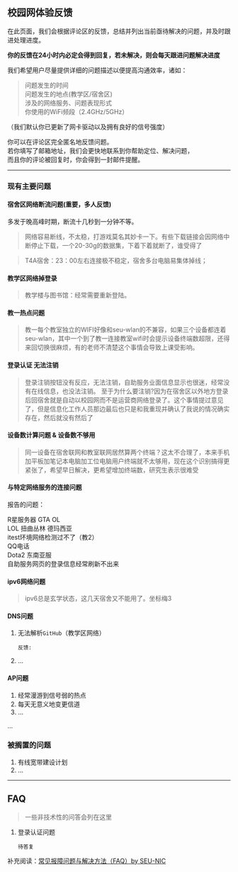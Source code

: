 ## 校园网体验反馈

在此页面，我们会根据评论区的反馈，总结并列出当前亟待解决的问题，并及时跟进处理进度。

**你的反馈在24小时内必定会得到回复，若未解决，则会每天跟进问题解决进度**

我们希望用户尽量提供详细的问题描述以便提高沟通效率，诸如：

> 问题发生的时间  
> 问题发生的地点(教学区/宿舍区)  
> 涉及的网络服务、问题表现形式  
> 你使用的WiFi频段（2.4GHz/5GHz）

（我们默认你已更新了网卡驱动以及拥有良好的信号强度）  

你可以在评论区完全匿名地反馈问题。  
若你填写了邮箱地址，我们会更快地联系到你帮助定位、解决问题，  
而且你的评论被回复时，你会得到一封邮件提醒。

---

### 现有主要问题

#### 宿舍区网络断流问题(重要，多人反馈)

多发于晚高峰时期，断流十几秒到一分钟不等。

> 网络容易断线，不太稳，打游戏莫名其妙卡一下。有些下载链接会因网络中断停止下载，一个20-30g的数据集，下着下着就断了，谁受得了  

> T4A宿舍：23：00左右连接极不稳定，宿舍多台电脑易集体掉线；


#### 教学区网络掉登录

> 教学楼与图书馆：经常需要重新登陆。


#### 教一热点问题

> 教一每个教室独立的WIFI好像和seu-wlan的不兼容，如果三个设备都连着seu-wlan，其中一个到了教一连接教室wifi时会提示设备终端数超限，还得来回切换很麻烦，有的老师不清楚这个事情会导致上课受影响。


#### 登录认证 无法注销

> 登录注销按钮没有反应，无法注销，自助服务业面信息显示也很迷，经常没有在线信息，也没法注销。
至于为什么要注销?因为在宿舍区以外地方登录后回宿舍就是自动以校园网而不是运营商网络登录了。这个事情提过意见了，但是信息化工作人员那边最后也只是和我重现并确认了我说的情况确实存在，然后就没有然后了


#### 设备数计算问题 & 设备数不够用

> 同一设备在宿舍联网和教室联网居然算两个终端？这太不合理了，本来手机加平板加笔记本电脑加工位电脑用户终端就不太够用，现在这个识别搞得更紧张了，希望早日解决，更希望增加终端数，研究生表示很难受


#### 与特定网络服务的连接问题

报告的问题：

R星服务器 GTA OL  
LOL 扭曲丛林 德玛西亚  
itest环境网络检测过不了（教2）  
QQ电话  
Dota2 东南亚服  
自助服务网页的登录信息经常刷新不出来


#### ipv6网络问题

> ipv6总是玄学状态，这几天宿舍又不能用了。坐标梅3


#### DNS问题

1. 无法解析`GitHub`（教学区网络）

   ```
   反馈:

   ```

2. ...

#### AP问题

1. 经常漫游到信号弱的热点
2. 每天无意义地变更信道
3. ...

...

### 被搁置的问题

1. 有线宽带建设计划
2. ...

---

## FAQ

> 一些非技术性的问答会列在这里

1. 登录认证问题
   ```
   待答复
   ```


补充阅读：[常见报障问题与解决方法（FAQ）by SEU-NIC](https://nic.seu.edu.cn/info/1067/1408.htm)
